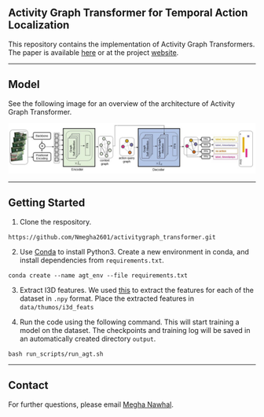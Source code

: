 ## Activity Graph Transformer for Temporal Action Localization

This repository contains the implementation of Activity Graph Transformers. The paper is available [here](https:arxiv.org/abs/) or at the project [website](http://www.sfu.ca/~mnawhal/projects/agt.html).


---

## Model
 
See the following image for an overview of the architecture of Activity Graph Transformer.

![Model Overview AGT](./assets/model.png)

---

## Getting Started 

1. Clone the respository.

```
https://github.com/Nmegha2601/activitygraph_transformer.git

```
2. Use [Conda](https://www.anaconda.com/products/individual) to install Python3. Create a new environment in conda, and install dependencies from `requirements.txt`.

```
conda create --name agt_env --file requirements.txt

``` 
3. Extract I3D features. We used [this](https://github.com/piergiaj/pytorch-i3d) to extract the features for each of the dataset in `.npy` format. Place the extracted features in `data/thumos/i3d_feats`

4. Run the code using the following command. This will start training a model on the dataset. The checkpoints and training log will be saved in an automatically created directory `output`.

```
bash run_scripts/run_agt.sh

```

---

## Contact

For further questions, please email [Megha Nawhal](http://www.sfu.ca/~mnawhal/).



